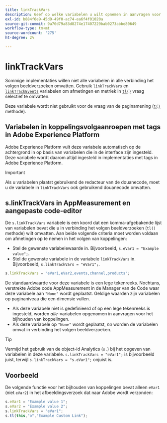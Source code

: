 ```yaml
---
title: linkTrackVars
description: Geef op welke variabelen u wilt opnemen in aanvragen voor het bijhouden van koppelingen.
exl-id: b884f6e9-45d9-49f0-ac74-ea6f4f01020a
source-git-commit: 9a70d79a83d8274e17407229bab0273abbe80649
workflow-type: tm+mt
source-wordcount: '275'
ht-degree: 2%

---
```


# linkTrackVars

Sommige implementaties willen niet alle variabelen in alle verbinding het volgen beeldverzoeken omvatten. Gebruik `linkTrackVars` en [`linkTrackEvents`](linktrackevents.md) variabelen om afmetingen en metriek in [`tl()`](../functions/tl-method.md) vraag selectief te omvatten.

Deze variabele wordt niet gebruikt voor de vraag van de paginamening ([`t()`](../functions/t-method.md) methode).

## Variabelen in koppelingsvolgaanroepen met tags in Adobe Experience Platform

Adobe Experience Platform vult deze variabele automatisch op de achtergrond in op basis van variabelen die in de interface zijn ingesteld. Deze variabele wordt daarom altijd ingesteld in implementaties met tags in Adobe Experience Platform.

>[!IMPORTANT]
>
>Als u variabelen plaatst gebruikend de redacteur van de douanecode, moet u de variabele in `linkTrackVars` ook gebruikend douanecode omvatten.

## s.linkTrackVars in AppMeasurement en aangepaste code-editor

De `s.linkTrackVars` variabele is een koord dat een komma-afgebakende lijst van variabelen bevat die u in verbinding het volgen beeldverzoeken (`tl()` methode) wilt omvatten. Aan beide volgende criteria moet worden voldaan om afmetingen op te nemen in het volgen van koppelingen:

* Stel de gewenste variabelewaarde in. Bijvoorbeeld, `s.eVar1 = "Example value";`.
* Stel de gewenste variabele in de variabele `linkTrackVars` in. Bijvoorbeeld, `s.linkTrackVars = "eVar1";`.

```js
s.linkTrackVars = "eVar1,eVar2,events,channel,products";
```

De standaardwaarde voor deze variabele is een lege tekenreeks. Nochtans, verstrekte Adobe code AppMeasurement in de Manager van de Code waar deze variabele aan `"None"` wordt geplaatst. Geldige waarden zijn variabelen op paginaniveau die een dimensie vullen.

* Als deze variabele niet is gedefinieerd of op een lege tekenreeks is ingesteld, worden *alle*-variabelen opgenomen in aanvragen voor het bijhouden van koppelingen.
* Als deze variabele op `"None"` wordt geplaatst, *no* worden de variabelen omvat in verbinding het volgen beeldverzoeken.

>[!TIP]
>
>Vermijd het gebruik van de object-id Analytics (`s.`) bij het opgeven van variabelen in deze variabele. `s.linkTrackVars = "eVar1";` is bijvoorbeeld juist, terwijl `s.linkTrackVars = "s.eVar1";` onjuist is.

## Voorbeeld

De volgende functie voor het bijhouden van koppelingen bevat alleen `eVar1` (niet `eVar2`) in het afbeeldingsverzoek dat naar Adobe wordt verzonden:

```js
s.eVar1 = "Example value 1";
s.eVar2 = "Example value 2";
s.linkTrackVars = "eVar1";
s.tl(this,"o","Example Custom Link");
```
